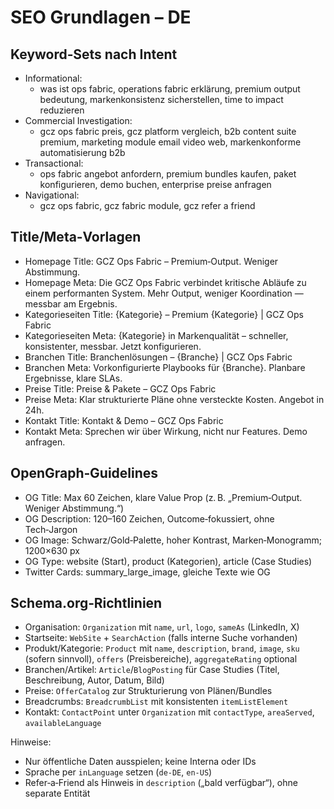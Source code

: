 # SEO Grundlagen – DE

## Keyword‑Sets nach Intent

- Informational:
  - was ist ops fabric, operations fabric erklärung, premium output bedeutung, markenkonsistenz sicherstellen, time to impact reduzieren
- Commercial Investigation:
  - gcz ops fabric preis, gcz platform vergleich, b2b content suite premium, marketing module email video web, markenkonforme automatisierung b2b
- Transactional:
  - ops fabric angebot anfordern, premium bundles kaufen, paket konfigurieren, demo buchen, enterprise preise anfragen
- Navigational:
  - gcz ops fabric, gcz fabric module, gcz refer a friend

## Title/Meta‑Vorlagen

- Homepage Title: GCZ Ops Fabric – Premium‑Output. Weniger Abstimmung.
- Homepage Meta: Die GCZ Ops Fabric verbindet kritische Abläufe zu einem performanten System. Mehr Output, weniger Koordination — messbar am Ergebnis.
- Kategorieseiten Title: {Kategorie} – Premium {Kategorie} | GCZ Ops Fabric
- Kategorieseiten Meta: {Kategorie} in Markenqualität – schneller, konsistenter, messbar. Jetzt konfigurieren.
- Branchen Title: Branchenlösungen – {Branche} | GCZ Ops Fabric
- Branchen Meta: Vorkonfigurierte Playbooks für {Branche}. Planbare Ergebnisse, klare SLAs.
- Preise Title: Preise & Pakete – GCZ Ops Fabric
- Preise Meta: Klar strukturierte Pläne ohne versteckte Kosten. Angebot in 24h.
- Kontakt Title: Kontakt & Demo – GCZ Ops Fabric
- Kontakt Meta: Sprechen wir über Wirkung, nicht nur Features. Demo anfragen.

## OpenGraph‑Guidelines

- OG Title: Max 60 Zeichen, klare Value Prop (z. B. „Premium‑Output. Weniger Abstimmung.“)
- OG Description: 120–160 Zeichen, Outcome‑fokussiert, ohne Tech‑Jargon
- OG Image: Schwarz/Gold‑Palette, hoher Kontrast, Marken‑Monogramm; 1200×630 px
- OG Type: website (Start), product (Kategorien), article (Case Studies)
- Twitter Cards: summary_large_image, gleiche Texte wie OG

## Schema.org‑Richtlinien

- Organisation: `Organization` mit `name`, `url`, `logo`, `sameAs` (LinkedIn, X)
- Startseite: `WebSite` + `SearchAction` (falls interne Suche vorhanden)
- Produkt/Kategorie: `Product` mit `name`, `description`, `brand`, `image`, `sku` (sofern sinnvoll), `offers` (Preisbereiche), `aggregateRating` optional
- Branchen/Artikel: `Article`/`BlogPosting` für Case Studies (Titel, Beschreibung, Autor, Datum, Bild)
- Preise: `OfferCatalog` zur Strukturierung von Plänen/Bundles
- Breadcrumbs: `BreadcrumbList` mit konsistenten `itemListElement`
- Kontakt: `ContactPoint` unter `Organization` mit `contactType`, `areaServed`, `availableLanguage`

Hinweise:
- Nur öffentliche Daten ausspielen; keine Interna oder IDs
- Sprache per `inLanguage` setzen (`de-DE`, `en-US`)
- Refer‑a‑Friend als Hinweis in `description` („bald verfügbar“), ohne separate Entität